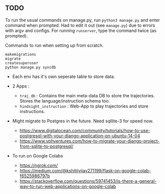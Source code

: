 ## TODO 

To run the usual commands on manage.py, run `python3 manage.py` and enter command when prompted. Had to edit it out (see `manage.py`) due to errors with argv and configs. For running `runserver`, type the command twice (as prompted).

Commands to run when setting up from scratch.
```
makemigrations
migrate
createsuperuser
python manage.py syncdb

```
+ Each env has it's own seperate table to store data.
+ 2 Apps :
  - `traj_db` : Contains the main meta-data DB to store the trajectories. Stores the language/instruction schema too.
  - `hindsight_instruction` : Web-App to play trajectories and store instructions.

+ Might migrate to Postgres in the future. Need sqllite-3 for speed now.
  - https://www.digitalocean.com/community/tutorials/how-to-use-postgresql-with-your-django-application-on-ubuntu-14-04
  - https://www.vphventures.com/how-to-migrate-your-django-project-from-sqlite-to-postgresql/

+ To run on Google Colabs
  - https://ngrok.com/
  - https://medium.com/@kshitijvijay271199/flask-on-google-colab-f6525986797b
  - https://stackoverflow.com/questions/59741453/is-there-a-general-way-to-run-web-applications-on-google-colab
  
